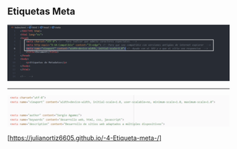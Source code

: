## Etiquetas Meta

![Metadatos en Html](img/Metadatos-html_1.png)

***

![Metadatos en Html](img/Metadatos-html_2.png)



[https://julianortiz6605.github.io/-4-Etiqueta-meta-/]
